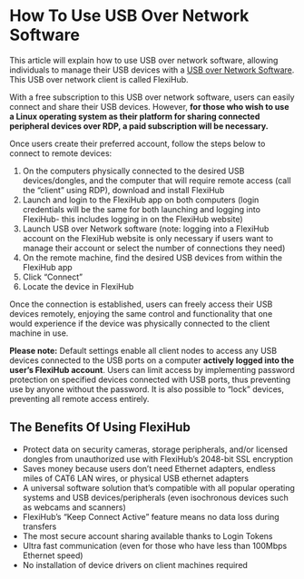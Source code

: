 <body>
  <h1>How To Use USB Over Network Software</h1>
  <p>This article will explain how to use USB over network software, allowing individuals to manage their USB devices with a <a href="https://www.flexihub.com/usb-over-network/">USB over Network Software</a>. This USB over network client is called FlexiHub.</p>

  <p>With a free subscription to this USB over network software, users can easily connect and share their USB devices. However, <b>for those who wish to use a Linux operating system as their platform for sharing connected peripheral devices over RDP, a paid subscription will be necessary.</b></p>

  <p>Once users create their preferred account, follow the steps below to connect to remote devices:</p>

  <ol>
    <li>On the computers physically connected to the desired USB devices/dongles, and the computer that will require remote access (call the “client” using RDP), download and install FlexiHub</li>
    <li>Launch and login to the FlexiHub app on both computers (login credentials will be the same for both launching and logging into FlexiHub- this includes logging in on the FlexiHub website)</li>
    <li>Launch USB over Network software (note: logging into a FlexiHub account on the FlexiHub website is only necessary if users want to manage their account or select the number of connections they need)</li>
    <li>On the remote machine, find the desired USB devices from within the FlexiHub app</li>
    <li>Click “Connect”</li>
    <li>Locate the device in FlexiHub</li>
  </ol>

  <p>Once the connection is established, users can freely access their USB devices remotely, enjoying the same control and functionality that one would experience if the device was physically connected to the client machine in use.</p>

  <p><b>Please note:</b> Default settings enable all client nodes to access any USB devices connected to the USB ports on a computer <b>actively logged into the user’s FlexiHub account</b>. Users can limit access by implementing password protection on specified devices connected with USB ports, thus preventing use by anyone without the password. It is also possible to “lock” devices, preventing all remote access entirely.</p>

  <h2>The Benefits Of Using FlexiHub</h2>

  <ul>
    <li>Protect data on security cameras, storage peripherals, and/or licensed dongles from unauthorized use with FlexiHub’s 2048-bit SSL encryption</li>
    <li>Saves money because users don’t need Ethernet adapters, endless miles of CAT6 LAN wires, or physical USB ethernet adapters</li>
    <li>A universal software solution that’s compatible with all popular operating systems and USB devices/peripherals (even isochronous devices such as webcams and scanners)</li>
    <li>FlexiHub’s “Keep Connect Active” feature means no data loss during transfers</li>
    <li>The most secure account sharing available thanks to Login Tokens</li>
    <li>Ultra fast communication (even for those who have less than 100Mbps Ethernet speed)</li>
    <li>No installation of device drivers on client machines required</li>
  </ul>
</body>
</html>
